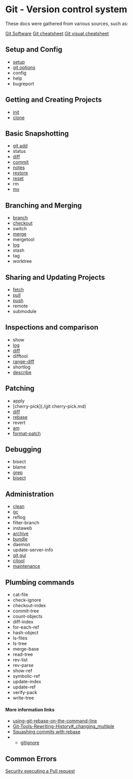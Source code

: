 # Git - Version control system

These docs were gathered from various sources, such as:

[Git Software](https://git-scm.com/)
[Git cheatsheet](https://training.github.com/)
[Git visual cheatsheet](https://ndpsoftware.com/git-cheatsheet.html)

## Setup and Config

- [setup](./setupgit.md)
- [git options](./git-options.md)
- config
- help
- bugreport

## Getting and Creating Projects

- [init](./git-init.md)
- [clone](https://git-scm.com/docs/git-clone)

## Basic Snapshotting

- [git add](./git-add.md)
- status
- [diff](./git-diff.md)
- [commit](./git-commit.md)
- [notes](/.git-notes.md)
- [restore](./git-restore.md)
- [reset](./git-reset.md)
- rm
- [mv](./git-mv.md)

## Branching and Merging

- [branch](./git-branch.md)
- [checkout](./git-checkout.md)
- switch
- [merge](./git-merge.md)
- mergetool
- [log](./git-log.md)
- stash
- tag
- worktree

## Sharing and Updating Projects

- [fetch](./git-fetch.md)
- [pull](./git-pull.md)
- [push](./git-push.md)
- remote
- submodule

## Inspections and comparison

- show
- [log](./git-log.md)
- [diff](./git-diff.md)
- difftool
- [range-diff](./git-range-diff.md)
- shortlog
- [describe](./git-describe.md)

## Patching

- apply
- [cherry-pick](./git cherry-pick.md)
- [diff](./git-diff.md)
- [rebase](./git-rebase.md)
- revert
- [am](git-am.md)
- [format-patch](./git-format-patch.md)

## Debugging

- bisect
- blame
- [grep](./git-grep.md)
- [bisect](./git-bisect.md)

## Administration

- [clean](https://git-scm.com/docs/git-clean)
- [gc](./git-gc.md)
- reflog
- filter-branch
- instaweb
- [archive](./git-archive.md)
- [bundle](./git-bundle.md)
- daemon
- update-server-info
- [git gui](https://git-scm.com/docs/git-gui)
- [citool](https://git-scm.com/docs/git-citool)
- [maintenance](./git-maintenance.md)

## Plumbing commands

- cat-file
- check-ignore
- checkout-index
- commit-tree
- count-objects
- diff-index
- for-each-ref
- hash-object
- ls-files
- ls-tree
- merge-base
- read-tree
- rev-list
- rev-parse
- show-ref
- symbolic-ref
- update-index
- update-ref
- verify-pack
- write-tree

#### More information links

- [using-git-rebase-on-the-command-line](https://docs.github.com/en/get-started/using-git/using-git-rebase-on-the-command-line)
- [Git-Tools-Rewriting-History#\_changing_multiple](https://git-scm.com/book/en/v2/Git-Tools-Rewriting-History#_changing_multiple)
- [Squashing commits with rebase](https://gitready.com/advanced/2009/02/10/squashing-commits-with-rebase.html)
- - [gitignore](https://git-scm.com/docs/gitignore)

## Common Errors

[Security executing a Pull request](https://git-scm.com/docs/git-pull#_security)
